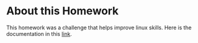 # About this Homework

This homework was a challenge that helps improve linux skills. Here is the documentation in this [link](https://github.com/ibrahima1289/HW_ASGMT).
